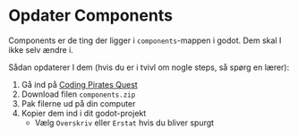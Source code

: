 # Opdater Components

Components er de ting der ligger i `components`-mappen i godot. Dem skal I ikke selv ændre i.

Sådan opdaterer I dem (hvis du er i tvivl om nogle steps, så spørg en lærer):

1. Gå ind på [Coding Pirates Quest](https://github.com/ADThomsen/pirates-godot/tree/master/CodingPiratesQuest)
2. Download filen `components.zip`
3. Pak filerne ud på din computer
4. Kopier dem ind i dit godot-projekt
   - Vælg `Overskriv` eller `Erstat` hvis du bliver spurgt